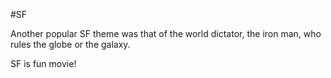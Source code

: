 #SF

Another popular SF theme was that of the world dictator, the iron man, who rules the globe or the galaxy.

SF is fun movie!
